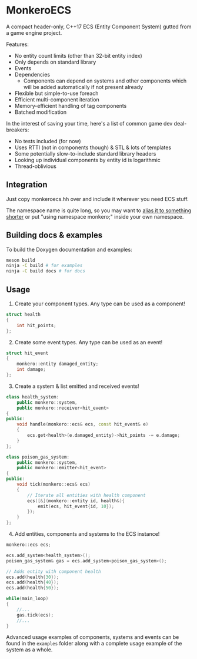 MonkeroECS
==========

A compact header-only, C++17 ECS (Entity Component System) gutted from a game
engine project.

Features:
- No entity count limits (other than 32-bit entity index)
- Only depends on standard library 
- Events
- Dependencies
  - Components can depend on systems and other components which will be added
    automatically if not present already
- Flexible but simple-to-use foreach
- Efficient multi-component iteration
- Memory-efficient handling of tag components
- Batched modification

In the interest of saving your time, here's a list of common game dev deal-breakers:
- No tests included (for now)
- Uses RTTI (not in components though) & STL & lots of templates
- Some potentially slow-to-include standard library headers
- Looking up individual components by entity id is logarithmic
- Thread-oblivious

## Integration

Just copy monkeroecs.hh over and include it wherever you need ECS stuff.

The namespace name is quite long, so you may want to [alias it to something
shorter](https://en.cppreference.com/w/cpp/language/namespace_alias) or put
"using namespace monkero;" inside your own namespace.

## Building docs & examples

To build the Doxygen documentation and examples:
```sh
meson build
ninja -C build # for examples
ninja -C build docs # for docs
```

## Usage

1. Create your component types. Any type can be used as a component!
```cpp
struct health
{
    int hit_points;
};
```

2. Create some event types. Any type can be used as an event!
```cpp
struct hit_event
{
    monkero::entity damaged_entity;
    int damage;
};
```

3. Create a system & list emitted and received events!
```cpp
class health_system:
    public monkero::system,
    public monkero::receiver<hit_event>
{
public:
    void handle(monkero::ecs& ecs, const hit_event& e)
    {
        ecs.get<health>(e.damaged_entity)->hit_points -= e.damage;
    }
};

class poison_gas_system:
    public monkero::system,
    public monkero::emitter<hit_event>
{
public:
    void tick(monkero::ecs& ecs)
    {
        // Iterate all entities with health component
        ecs([&](monkero::entity id, health&){
            emit(ecs, hit_event{id, 10});
        });
    }
};
```

4. Add entities, components and systems to the ECS instance!
```cpp
monkero::ecs ecs;

ecs.add_system<health_system>();
poison_gas_system& gas = ecs.add_system<poison_gas_system>();

// Adds entity with component health
ecs.add(health{30});
ecs.add(health{40});
ecs.add(health{50});

while(main_loop)
{
    //...
    gas.tick(ecs);
    //...
}
```

Advanced usage examples of components, systems and events can be found in the
`examples` folder along with a complete usage example of the system as a whole.
